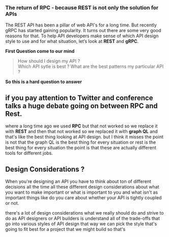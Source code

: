 ### The return of RPC -  because REST is not only the solution for APIs

The REST API has been a pillar of web API's for a long time. But recently gRPC has started gaining popularity. It turns out there are some very good reasons for that. To help API developers make sense of which API design style to use and for what situation, let’s look at **REST** and **gRPC**.

**First Question come to our mind**

> How should I design my API ?  
> Which API sytle is best ? 
> What are the best patterns my particular API ?

**So this is a hard question to answer**

## if you pay attention to Twitter and conference talks a huge debate going on between RPC and Rest.

where a long time ago we used **RPC** but that not worked so we replace it with **REST** and then that not worked so we replaced it with **graph QL** and that's like the best thing  looking at API design. but I think it misses the point is not that the graph QL is the best thing for every situation or rest is the best thing for every situation the point is that these are actually different tools for different jobs.

## Design Considerations ?

When you're designing an API you have to think about ton of different decisions all the time all these different design considerations about what you want to make important or what is important to you and what isn't as important things like do you care about whether your API is tightly coupled or not.


there's a lot of design considerations what we really should do and strive to do as API designers or API builders is understand all of the trade-offs that go into various styles of API design that way we can pick the style that's going to fit best for a project that we might build so that's
<!--stackedit_data:
eyJoaXN0b3J5IjpbLTg2NTAzOTIwNiwxNDI4OTk3NzI4LC02NT
QyMTE2MTAsNjQ1MTE5ODgzLC04NTk1NDQ0MTksOTY1NjM3NDcz
LC0xMzgyMTE1MzQxLDMwODczMDUzOSwtMTM0MjIzMjE4LC0yMT
A2OTg0NjI1LC0zMzI0NTUzNjNdfQ==
-->